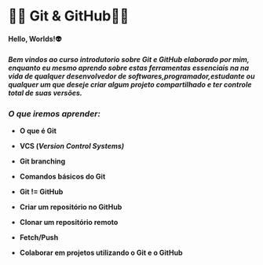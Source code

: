 # :man_technologist: Git & GitHub:man_technologist:



#### Hello, Worlds!:alien:

##### _Bem vindos ao curso introdutorio sobre Git e GitHub elaborado por mim, enquanto eu mesmo aprendo sobre  estas ferramentas essenciais na na vida de qualquer desenvolvedor de softwares,programador,estudante ou qualquer um que deseje criar algum projeto compartilhado e ter controle total de suas versões._

### _O que iremos aprender:_

- **O que é Git**

- **VCS (_Version Control Systems)_**

- **Git branching**

- **Comandos básicos do Git**

- **Git != GitHub**

- **Criar um repositório no GitHub**

- **Clonar um repositório remoto**

- **Fetch/Push**

- **Colaborar em projetos utilizando o Git e o GitHub**

  
